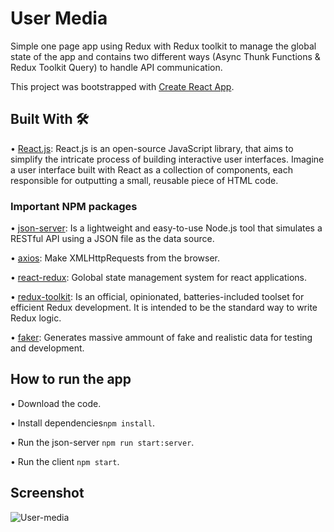 # User Media

Simple one page app using Redux with Redux toolkit to manage the global state of the app and contains two different ways (Async Thunk Functions & Redux Toolkit Query) to handle API communication.

This project was bootstrapped with [Create React App](https://github.com/facebook/create-react-app).

## Built With 🛠

• <a href="https://legacy.reactjs.org/docs/getting-started.html">React.js</a>: React.js is an open-source JavaScript library, that aims to simplify the intricate process of building interactive user interfaces. Imagine a user interface built with React as a collection of components, each responsible for outputting a small, reusable piece of HTML code.

### Important NPM packages

• <a href="https://www.npmjs.com/package/json-server">json-server</a>: Is a lightweight and easy-to-use Node.js tool that simulates a RESTful API using a JSON file as the data source.

• <a href="https://www.npmjs.com/package/axios?activeTab=readme">axios</a>: Make XMLHttpRequests from the browser.

• <a href="https://www.npmjs.com/package/react-redux">react-redux</a>: Golobal state management system for react applications.

• <a href="">redux-toolkit</a>: Is an official, opinionated, batteries-included toolset for efficient Redux development. It is intended to be the standard way to write Redux logic.

• <a href="https://www.npmjs.com/package/@faker-js/faker">faker</a>: Generates massive ammount of fake and realistic data for testing and development.

## How to run the app 

  • Download the code.
  
  • Install dependencies``` npm install ```.

  • Run the json-server ``` npm run start:server ```.
  
  • Run the client ``` npm start ```.

## Screenshot

![User-media](https://github.com/SheriefMohamed/User-Media/assets/78177060/6cd1e546-234d-4807-bedb-0c57e8409fbe)

